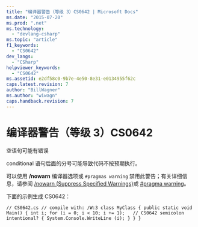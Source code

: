 ```yaml
---
title: "编译器警告（等级 3）CS0642 | Microsoft Docs"
ms.date: "2015-07-20"
ms.prod: ".net"
ms.technology: 
  - "devlang-csharp"
ms.topic: "article"
f1_keywords: 
  - "CS0642"
dev_langs: 
  - "CSharp"
helpviewer_keywords: 
  - "CS0642"
ms.assetid: e2df58c0-9b7e-4e50-8e31-e0134955f62c
caps.latest.revision: 7
author: "BillWagner"
ms.author: "wiwagn"
caps.handback.revision: 7
---
```

# 编译器警告（等级 3）CS0642
空语句可能有错误  
  
 conditional 语句后面的分号可能导致代码不按预期执行。  
  
 可以使用 **\/nowarn** 编译器选项或 `#pragmas warning` 禁用此警告；有关详细信息，请参阅 [\/nowarn \(Suppress Specified Warnings\)](../../csharp/language-reference/compiler-options/nowarn-compiler-option.md)或 [\#pragma warning](../../csharp/language-reference/preprocessor-directives/preprocessor-pragma-warning.md)。  
  
 下面的示例生成 CS0642：  
  
```  
// CS0642.cs // compile with: /W:3 class MyClass { public static void Main() { int i; for (i = 0; i < 10; i += 1);   // CS0642 semicolon intentional? { System.Console.WriteLine (i); } } }  
```